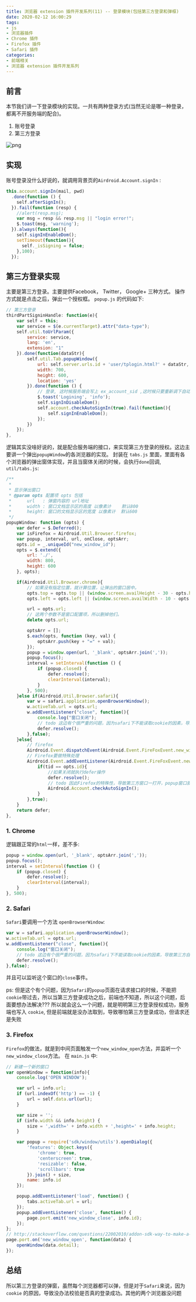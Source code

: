 ```yaml
---
title: 浏览器 extension 插件开发系列(11) -- 登录模块(包括第三方登录和弹框)
date: 2020-02-12 16:00:29
tags: 
- js
- 浏览器插件
- Chrome 插件
- Firefox 插件
- Safari 插件
categories: 
- 前端相关
- 浏览器 extension 插件开发系列
---
```

## 前言
本节我们讲一下登录模块的实现。一共有两种登录方式(当然无论是哪一种登录，都离不开服务端的配合)。
1. 账号登录
2. 第三方登录  

![png](1.png)
<!--more-->
## 实现
账号登录没什么好说的，就调用背景页的`Airdroid.Account.signIn` :
```javascript
this.account.signIn(mail, pwd)
  .done(function () {
    self.afterSignIn();
  }).fail(function (resp) {
    //alert(resp.msg);
    var msg = resp && resp.msg || "login error!";
    $.toast(msg, 'warning');
  }).always(function(){
    self.signInEnableDom();
    setTimeout(function(){
      self._isSigning = false;
    },100);
  });
```
## 第三方登录实现
主要是第三方登录。主要提供Facebook， Twitter， Google+ 三种方式。 操作方式就是点击之后，弹出一个授权框。 `popup.js` 的代码如下:
```javascript
// 第三方登录
thirdPartSigninHandle: function(e){
    var self = this;
    var service = $(e.currentTarget).attr("data-type");
    self.util.toUrlParam({
        service: service,
        lang: 'en',
        extension: "1"
    }).done(function(dataStr){
        self.util.Tab.popupWindow({
            url: self.server.urls.id + 'user/tplogin.html?' + dataStr,
            width: 700,
            height: 600,
            location: 'yes'
        }).done(function () {
            // 登录, 这时候服务端会写上 ex_account_sid ,这时候只要重新调下自动登录就行了
            $.toast('Logining', 'info');
            self.signInDisableDom();
            self.account.checkAutoSignIn(true).fail(function(){
                self.signInEnableDom();
            });
        })
    });
},
```
逻辑其实没啥好说的，就是配合服务端的接口，来实现第三方登录的授权。这边主要讲一个弹出`popupWindow`的各浏览器的实现。 封装在 `tabs.js` 里面，里面有各个浏览器的弹出窗体实现，并且当窗体关闭的时候，会执行`done`回调, `util/tabs.js`:
```javascript
/**
 *
 * 显示弹出窗口
 * @param opts 配置项 opts 包括
 *      url   : 弹窗内容的 url地址
 *      width : 窗口文档显示区的高度 以像素计    默认800
 *      height: 窗口的文档显示区的宽度 以像素计  默认600
 */
popupWindow: function (opts) {
    var defer = $.Deferred();
    var isFirefox = Airdroid.Util.Browser.firefox;
    var popup, interval, url, onClose, optsArr;
    opts.id = _.uniqueId("new_window_id");
    opts = $.extend({
        url: './',
        width: 800,
        height: 600
    }, opts);

    if(Airdroid.Util.Browser.chrome){
        // 如果没有指定位置，就计算位置，让弹出的窗口居中。
        opts.top = opts.top || (window.screen.availHeight - 30 - opts.height) / 2;
        opts.left = opts.left || (window.screen.availWidth - 10 - opts.width) / 2;

        url = opts.url;
        // 这两个参数不是窗口配置项，所以删掉他们。
        delete opts.url;

        optsArr = [];
        $.each(opts, function (key, val) {
            optsArr.push(key + "=" + val);
        });
        popup = window.open(url, '_blank', optsArr.join(','));
        popup.focus();
        interval = setInterval(function () {
            if (popup.closed) {
                defer.resolve();
                clearInterval(interval);
            }
        }, 500);
    }else if(Airdroid.Util.Browser.safari){
        var w = safari.application.openBrowserWindow();
        w.activeTab.url = opts.url;
        w.addEventListener("close", function(){
            console.log("窗口关闭");
            // todo 这边有个很严重的问题，因为safari下不能读取cookie的因素，导致第三方自动登陆，哪怕登陆成功，前端这边也不知道
            defer.resolve();
        },false);
    }else{
        // firefox
        Airdroid.Event.dispatchEvent(Airdroid.Event.FireFoxEvent.new_window_open,opts);
        // Firefox要做特殊处理
        Airdroid.Event.addEventListener(Airdroid.Event.FireFoxEvent.new_window_close, function(tid){
            if(tid == opts.id){
                //如果关闭就执行defer操作
                defer.resolve();
                // todo 因此Firefox的特殊性，导致第三方窗口一打开，popup窗口就会关闭，所以这边要手动重新检查是否登录
                Airdroid.Account.checkAutoSignIn();
            }
        },true);
    }
    return defer;
},
```
### 1. Chrome
逻辑跟正常的`html`一样，差不多:
```javascript
popup = window.open(url, '_blank', optsArr.join(','));
popup.focus();
interval = setInterval(function () {
    if (popup.closed) {
        defer.resolve();
        clearInterval(interval);
    }
}, 500);
```
### 2. Safari
`Safari`要调用一个方法 `openBrowserWindow`:
```javascript
var w = safari.application.openBrowserWindow();
w.activeTab.url = opts.url;
w.addEventListener("close", function(){
    console.log("窗口关闭");
    // todo 这边有个很严重的问题，因为safari下不能读取cookie的因素，导致第三方自动登陆，哪怕登陆成功，前端这边也不知道
    defer.resolve();
},false);
```
并且可以监听这个窗口的`close`事件。

ps: 但是这个有个问题，因为`Safari`的`popup`页面在请求接口的时候，不能把`cookie`带过去，所以当第三方登录成功之后，前端也不知道，所以这个问题，后面要想办法解决??? 所以就会这么一个问题，就是明明第三方登录授权成功，服务端也写入 `cookie`, 但是前端就是没办法取到，导致哪怕第三方登录成功，但请求还是失败

### 3. Firefox
`Firefox`的做法，就是到中间页面触发一个`new_window_open`方法，并监听一个`new_window_close`方法。 在 `main.js` 中:
```javascript
// 新建一个新的窗口
var openWindow = function(info){
    console.log('OPEN WINDOW');

    var url = info.url;
    if (url.indexOf('http') == -1) {
        url = self.data.url(url);
    }

    var size = '';
    if (info.width && info.height) {
        size = ',width=' + info.width + ',height=' + info.height;
    }

    var popup = require('sdk/window/utils').openDialog({
        'features': Object.keys({
            'chrome': true,
            'centerscreen': true,
            'resizable': false,
            'scrollbars': true
        }).join() + size,
        name: info.id
    });

    popup.addEventListener('load', function() {
        tabs.activeTab.url = url;
    });
    popup.addEventListener('close', function() {
        page.port.emit('new_window_close', info.id);
    });
};
// http://stackoverflow.com/questions/22002010/addon-sdk-way-to-make-a-dialog
page.port.on('new_window_open', function(data) {
    openWindow(data.detail);
});
```
## 总结
所以第三方登录的弹窗，虽然每个浏览器都可以弹，但是对于`Safari`来说，因为 `cookie` 的原因，导致没办法校验是否真的登录成功。其他的两个浏览器没问题





